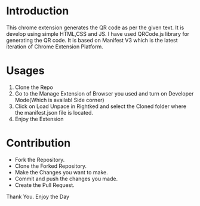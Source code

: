 # Introduction
This chrome extension generates the QR code as per the given text. It is develop using simple HTML,CSS and JS. I have used QRCode.js library for generating the QR code. It is based on Manifest V3 which is the latest iteration of Chrome Extension Platform.

# Usages
1. Clone the Repo
2. Go to the Manage Extension of Browser you used and turn on Developer Mode(Which is availabl Side corner)
3. Click on Load Unpace in Rightked and select the Cloned folder where the manifest.json file is located.
4. Enjoy the Extension 

# Contribution
- Fork the Repository.
- Clone the Forked Repository.
- Make the Changes you want to make.
- Commit and push the changes you made.
- Create the Pull Request.

<p>Thank You. Enjoy the Day</p>